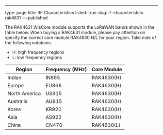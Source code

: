 ---
type: page
title: RF Characteristics
listed: true
slug: rf-characteristics-rak4631
---published

The RAK4631 WisCore module supports the LoRaWAN bands shown in the table below. When buying a RAK4631 module, please pay attention on specify the correct core module RAK4630 H/L for your region. Take note of the following notations:

- H: high frequency regions
- L: low frequency regions

| **Region** | **Frequency** (MHz) | **Core Module** | 
| ---- | ---- | ---- | 
| Indian | IN865 | RAK4630(H) | 
| Europe | EU868 | RAK4630(H) | 
| North America | US915 | RAK4630(H) | 
| Australia | AU915 | RAK4630(H) | 
| Korea | KR920 | RAK4630(H) | 
| Asia | AS923 | RAK4630(H) | 
| China | CN470 | RAK4630(L) | 


